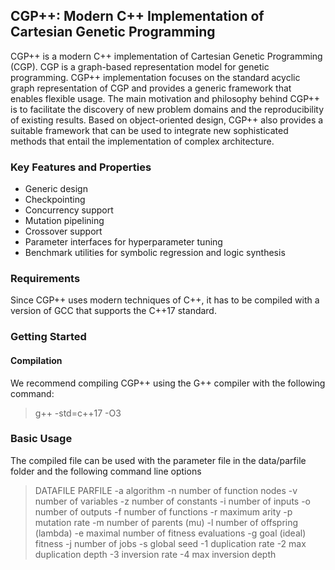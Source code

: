 ## CGP++: Modern C++ Implementation of Cartesian Genetic Programming

CGP++ is a modern C++ implementation of Cartesian Genetic Programming (CGP). CGP is a graph-based
representation model for genetic programming. CGP++ implementation focuses on the standard acyclic graph representation of CGP
and provides a generic framework that enables flexible usage. The main motivation and philosophy behind CGP++ 
is to facilitate the discovery of new problem domains and the reproducibility of existing results. Based on object-oriented design,
CGP++ also provides a suitable framework that can be used to integrate new sophisticated methods that entail the implementation of complex architecture. 

### Key Features and Properties

- Generic design
- Checkpointing
- Concurrency support
- Mutation pipelining
- Crossover support
- Parameter interfaces for hyperparameter tuning 
- Benchmark utilities for symbolic regression and logic synthesis
  

### Requirements

Since CGP++ uses modern techniques of C++, it has to be compiled with a version of GCC that supports the C++17 standard. 

### Getting Started

#### Compilation 

We recommend compiling CGP++ using the G++ compiler with the following command: 
> g++ -std=c++17 -O3

### Basic Usage 
The compiled file can be used with the parameter file in the data/parfile folder and the 
following command line options 

> DATAFILE PARFILE <options>
> -a <value>          algorithm
> -n <value>          number of function nodes
> -v <value>          number of variables
> -z <value>          number of constants
> -i <value>          number of inputs
> -o <value>          number of outputs
> -f <value>          number of functions
> -r <value>          maximum arity
> -p <value>          mutation rate
> -m <value>          number of parents (mu)
> -l <value>          number of offspring (lambda)
> -e <value>          maximal number of fitness evaluations
> -g <value>          goal (ideal) fitness
> -j <value>          number of jobs
> -s <value>          global seed
> -1 <value>          duplication rate
> -2 <value>          max duplication depth
> -3 <value>          inversion rate
> -4 <value>          max inversion depth



